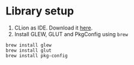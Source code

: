 # Library setup
1. CLion as IDE. Download it [here](https://www.jetbrains.com/clion/?fromMenu).
2. Install GLEW, GLUT and PkgConfig using `brew`

```
brew install glew
brew install glut
brew install pkg-config
```
